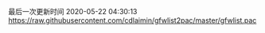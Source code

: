最后一次更新时间 2020-05-22 04:30:13
https://raw.githubusercontent.com/cdlaimin/gfwlist2pac/master/gfwlist.pac

